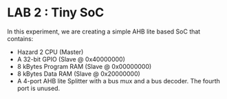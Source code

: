 # LAB 2 : Tiny SoC
In this experiment, we are creating a simple AHB lite based SoC that contains:
- Hazard 2 CPU (Master)
- A 32-bit GPIO (Slave @ 0x40000000)
- 8 kBytes Program RAM (Slave @ 0x00000000)
- 8 kBytes Data RAM (Slave @ 0x20000000)
- A 4-port AHB lite Splitter with a bus mux and a bus decoder. The fourth port is unused.
